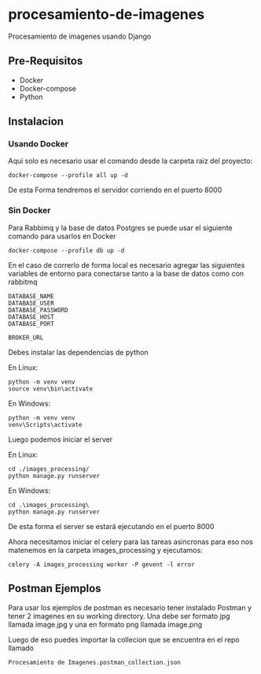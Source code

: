 # procesamiento-de-imagenes
Procesamiento de imagenes usando Django

## Pre-Requisitos
- Docker
- Docker-compose
- Python

## Instalacion
### Usando Docker
Aqui solo es necesario usar el comando desde la carpeta raiz del proyecto:

```shell
docker-compose --profile all up -d
```

De esta Forma tendremos el servidor corriendo en el puerto 8000

### Sin Docker
Para Rabbimq y la base de datos Postgres se puede usar el siguiente comando para usarlos en Docker

```shell
docker-compose --profile db up -d
```

En el caso de correrlo de forma local es necesario agregar las siguientes variables de entorno para conectarse tanto a la base de datos como con rabbitmq

```shell
DATABASE_NAME
DATABASE_USER
DATABASE_PASSWORD
DATABASE_HOST
DATABASE_PORT

BROKER_URL
```

Debes instalar las dependencias de python

En Linux:
```shell
python -m venv venv
source venv\bin\activate
```

En Windows:

```shell
python -m venv venv
venv\Scripts\activate 
```

Luego podemos iniciar el server

En Linux:
```shell
cd ./images_processing/
python manage.py runserver
```

En Windows:
```shell
cd .\images_processing\
python manage.py runserver
```

De esta forma el server se estará ejecutando en el puerto 8000

Ahora necesitamos iniciar el celery para las tareas asincronas para eso nos matenemos en la carpeta images_processing y ejecutamos:

```shell
celery -A images_processing worker -P gevent -l error
```

## Postman Ejemplos
Para usar los ejemplos de postman es necesario tener instalado Postman y tener 2 imagenes en su working directory. Una debe ser formato jpg llamada image.jpg y una en formato png llamada image.png

Luego de eso puedes importar la collecion que se encuentra en el repo llamado

```shell
Procesamiento de Imagenes.postman_collection.json
```